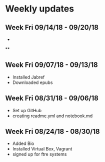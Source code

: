 # Weekly updates

## Week Fri 09/14/18 - 09/20/18

  * 
   **

## Week Fri 09/07/18 - 09/13/18
  
  * Installed Jabref
  * Downloaded epubs

## Week Fri 08/31/18 - 09/06/18

  * Set up GitHub
  * creating readme.yml and notebook.md

## Week Fri 08/24/18 - 08/30/18

  * Added Bio
  * Installed Virtual Box, Vagrant
  * signed up for ftre systems
